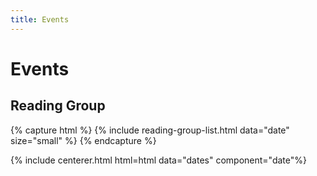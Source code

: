 ```yaml
---
title: Events
---
```


# <i class="fas fa-envelope"></i>Events

<!-- section break -->

## Reading Group

{% capture html %}
{% include reading-group-list.html data="date" size="small" %}
{% endcapture %}

{% include centerer.html html=html data="dates" component="date"%}
